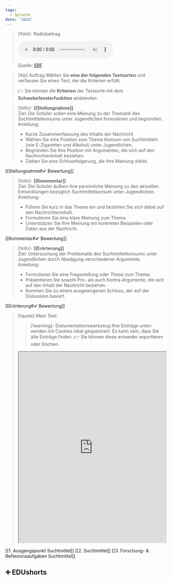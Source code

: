 ```yaml
---
tags:
  - Sprache
date: "2024"
---
```

>[!hint]- Radiobeitrag
>
><audio controls><source src="https://download-media.srf.ch/world/audio/SRF-4-News/2024/03/playlist-jugendliche.mp3"></audio>
>
>Quelle: [SRF](https://www.srf.ch/play/radio/redirect/detail/26c81976-9f36-4c89-b476-09a4410f9077)

>[!tip] Auftrag
>Wählen Sie **eine der folgenden Textsorten** und verfassen Sie einen Text, der die Kriterien erfüllt.
>
>👉 Sie können die **Kriterien** der Textsorte mit dem **Schwebefensterfunktion** einblenden

>[!info]- **[[Stellungnahme]]**  
Ziel: Die Schüler sollen eine Meinung zu der Thematik des Suchtmittelkonsums unter Jugendlichen formulieren und begründen.  
Anleitung:
>
>- Kurze Zusammenfassung des Inhalts der Nachricht
>- Wählen Sie eine Position zum Thema Konsum von Suchtmitteln (wie E-Zigaretten und Alkohol) unter Jugendlichen.
>- Begründen Sie Ihre Position mit Argumenten, die sich auf den Nachrichteninhalt beziehen.
>- Ziehen Sie eine Schlussfolgerung, die Ihre Meinung stärkt.
>
[[Stellungnahme#✔ Bewertung]]

>[!info]- **[[Kommentar]]**  
Ziel: Die Schüler äußern ihre persönliche Meinung zu den aktuellen Entwicklungen bezüglich Suchtmittelkonsum unter Jugendlichen.  
Anleitung:
>
>- Führen Sie kurz in das Thema ein und beziehen Sie sich dabei auf den Nachrichteninhalt.
>- Formulieren Sie eine klare Meinung zum Thema.
>- Unterstützen Sie Ihre Meinung mit konkreten Beispielen oder Daten aus der Nachricht.
>
[[Kommentar#✔ Bewertung]]

>[!info]- **[[Erörterung]]**  
Ziel: Untersuchung der Problematik des Suchtmittelkonsums unter Jugendlichen durch Abwägung verschiedener Argumente.  
Anleitung:
>
>- Formulieren Sie eine Fragestellung oder These zum Thema.
>- Präsentieren Sie sowohl Pro- als auch Kontra-Argumente, die sich auf den Inhalt der Nachricht beziehen.
>- Kommen Sie zu einem ausgewogenen Schluss, der auf der Diskussion basiert.
>
[[Erörterung#✔ Bewertung]]
  
   >[!quote] Mein Text:
>>[!warning]- Dokumentationswerkzeug 
>Ihre Einträge unten werden mit Cookies lokal gespeichert. Es kann sein, dass Sie alte Einträge finden. 
>👉 Sie können diese entweder exportieren oder löschen.
>
><iframe width="100%" height="600" src="https://app.Lumi.education/run/KWcs8f" allowfullscreen allow="geolocation *; autoplay; encrypted-media"></iframe>


[[1. Ausgangspunkt Suchtmittel]]
[[2. Suchtmittel]]
[[3. Forschung- & Reflexionsaufgaben Suchtmittel]]

## ➕ EDUshorts
